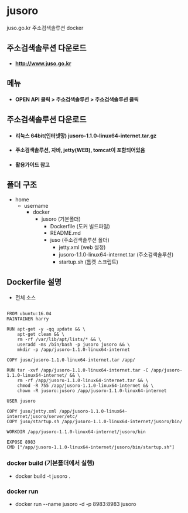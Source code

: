# jusoro
juso.go.kr 주소검색솔루션 docker

## 주소검색솔루션 다운로드
* #### http://www.juso.go.kr

## 메뉴
* #### OPEN API 클릭 > 주소검색솔루션 > 주소검색솔루션 클릭

## 주소검색솔루션 다운로드
* #### 리눅스 64bit(인터넷망) jusoro-1.1.0-linux64-internet.tar.gz
* #### 주소검색솔루션, 자바, jetty(WEB), tomcat이 포함되어있음
* #### 활용가이드 참고

## 폴더 구조
* home
  * username
    * docker
      * jusoro (기본폴더)
        * Dockerfile (도커 빌드파일)
        * README.md
        * juso (주소검색솔루션 폴더)
          * jetty.xml (web 설정)
          * jusoro-1.1.0-linux64-internet.tar (주소검색솔루션)
          * startup.sh (톰켓 스크립트)

## Dockerfile 설명
* 전체 소스
<pre><code>
FROM ubuntu:16.04
MAINTAINER harry <latemorning@gmail.com>

RUN apt-get -y -qq update && \
    apt-get clean && \
    rm -rf /var/lib/apt/lists/* && \
    useradd -ms /bin/bash -p jusoro jusoro && \
    mkdir -p /app/jusoro-1.1.0-linux64-internet

COPY juso/jusoro-1.1.0-linux64-internet.tar /app/

RUN tar -xvf /app/jusoro-1.1.0-linux64-internet.tar -C /app/jusoro-1.1.0-linux64-internet/ && \
    rm -rf /app/jusoro-1.1.0-linux64-internet.tar && \
    chmod -R 755 /app/jusoro-1.1.0-linux64-internet && \
    chown -R jusoro:jusoro /app/jusoro-1.1.0-linux64-internet
    
USER jusoro

COPY juso/jetty.xml /app/jusoro-1.1.0-linux64-internet/jusoro/server/etc/
COPY juso/startup.sh /app/jusoro-1.1.0-linux64-internet/jusoro/bin/

WORKDIR /app/jusoro-1.1.0-linux64-internet/jusoro/bin

EXPOSE 8983
CMD ["/app/jusoro-1.1.0-linux64-internet/jusoro/bin/startup.sh"]
</code></pre>


### docker build (기본폴더에서 실행)
* docker build -t jusoro .

### docker run
* docker run --name jusoro -d -p 8983:8983 jusoro
